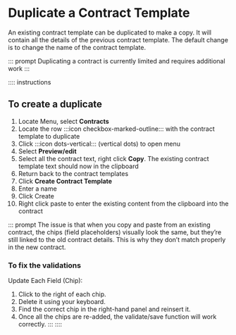 # Duplicate a Contract Template

An existing contract template can be duplicated to make a copy. It will contain all the details of the previous contract template. The default change is to change the name of the contract template. 

::: prompt
Duplicating a contract is currently limited and requires additional work
:::

:::: instructions
## To create a duplicate

1. Locate Menu, select **Contracts**
2. Locate the row :::icon checkbox-marked-outline::: with the contract template to duplicate
3. Click :::icon dots-vertical::: (vertical dots) to open menu
4. Select **Preview/edit**
5. Select all the contract text, right click **Copy**. The existing contract template text should now in the clipboard
6. Return back to the contract templates
7. Click **Create Contract Template**
8. Enter a name
9. Click Create
10. Right click paste to enter the existing content from the clipboard into the contract

::: prompt
The issue is that when you copy and paste from an existing contract, the chips (field placeholders) visually look the same, but they’re still linked to the old contract details. This is why they don’t match properly in the new contract.

### To fix the validations

Update Each Field (Chip):

1. Click to the right of each chip.
2. Delete it using your keyboard.
3. Find the correct chip in the right-hand panel and reinsert it.
4. Once all the chips are re-added, the validate/save function will work correctly.
:::
::::
